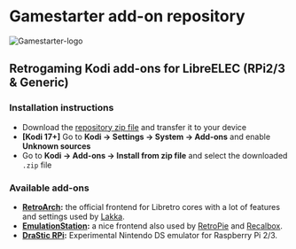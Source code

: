 # Gamestarter add-on repository
![Gamestarter-logo](https://github.com/bite-your-idols/gamestarter/raw/master/packages/assets/gamestarter-logo-dark.jpg)

## Retrogaming Kodi add-ons for LibreELEC (RPi2/3 & Generic)

### Installation instructions
- Download the [repository zip file](https://goo.gl/m36qLT) and transfer it to your device
- **[Kodi 17+]** Go to **Kodi → Settings → System → Add-ons** and enable **Unknown sources**
- Go to **Kodi → Add-ons → Install from zip file** and select the downloaded `.zip` file


### Available add-ons
- **[RetroArch](http://www.retroarch.com/):** the official frontend for Libretro cores with a lot of features and settings used by [Lakka](http://www.lakka.tv/).
- **[EmulationStation](http://emulationstation.org/):** a nice frontend also used by [RetroPie](https://retropie.org.uk/) and [Recalbox](https://recalbox.com/).
- **[DraStic RPi](https://www.raspberrypi.org/forums/viewtopic.php?t=170820&p=1104991):** Experimental Nintendo DS emulator for Raspberry Pi 2/3.
